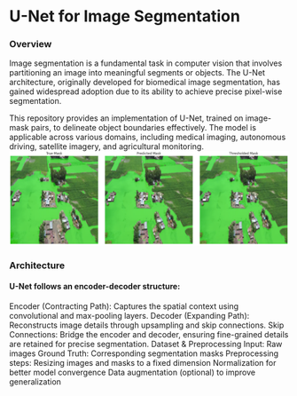 # U-Net for Image Segmentation
### Overview
Image segmentation is a fundamental task in computer vision that involves partitioning an image into meaningful segments or objects. The U-Net architecture, originally developed for biomedical image segmentation, has gained widespread adoption due to its ability to achieve precise pixel-wise segmentation.

This repository provides an implementation of U-Net, trained on image-mask pairs, to delineate object boundaries effectively. The model is applicable across various domains, including medical imaging, autonomous driving, satellite imagery, and agricultural monitoring.
![image](Image_Segmentation_with_U-Net_IMAGE.png)
### Architecture
#### U-Net follows an encoder-decoder structure:

Encoder (Contracting Path): Captures the spatial context using convolutional and max-pooling layers.
Decoder (Expanding Path): Reconstructs image details through upsampling and skip connections.
Skip Connections: Bridge the encoder and decoder, ensuring fine-grained details are retained for precise segmentation.
Dataset & Preprocessing
Input: Raw images
Ground Truth: Corresponding segmentation masks
Preprocessing steps:
Resizing images and masks to a fixed dimension
Normalization for better model convergence
Data augmentation (optional) to improve generalization
